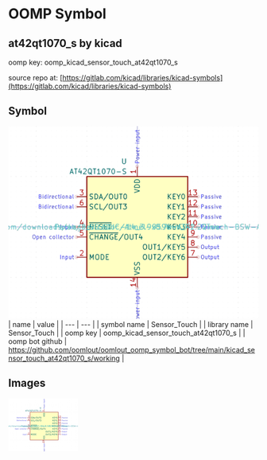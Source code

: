 # OOMP Symbol  
## at42qt1070_s  by kicad  
  
oomp key: oomp_kicad_sensor_touch_at42qt1070_s  
  
source repo at: [https://gitlab.com/kicad/libraries/kicad-symbols](https://gitlab.com/kicad/libraries/kicad-symbols)  
## Symbol  
  
[![working.png](working_600.png)](working.png)  
| name | value | 
| --- | --- | 
| symbol name | Sensor_Touch | 
| library name | Sensor_Touch | 
| oomp key | oomp_kicad_sensor_touch_at42qt1070_s | 
| oomp bot github | https://github.com/oomlout/oomlout_oomp_symbol_bot/tree/main/kicad_sensor_touch_at42qt1070_s/working | 
## Images  
  
[![working.png](working_140.png)](working.png)  

